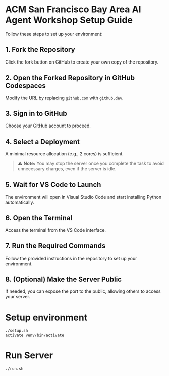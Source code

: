 # ACM San Francisco Bay Area AI Agent Workshop Setup Guide  

Follow these steps to set up your environment:  

## 1. Fork the Repository  
Click the fork button on GitHub to create your own copy of the repository.  

## 2. Open the Forked Repository in GitHub Codespaces  
Modify the URL by replacing `github.com` with `github.dev`.  

## 3. Sign in to GitHub  
Choose your GitHub account to proceed.  

## 4. Select a Deployment  
A minimal resource allocation (e.g., 2 cores) is sufficient.  

> ⚠️ **Note:** You may stop the server once you complete the task to avoid unnecessary charges, even if the server is idle.  

## 5. Wait for VS Code to Launch  
The environment will open in Visual Studio Code and start installing Python automatically.  

## 6. Open the Terminal  
Access the terminal from the VS Code interface.  

## 7. Run the Required Commands  
Follow the provided instructions in the repository to set up your environment.  

## 8. (Optional) Make the Server Public  
If needed, you can expose the port to the public, allowing others to access your server.  


# Setup environment
```bash
./setup.sh
activate venv/bin/activate
```

# Run Server
```bash
./run.sh
```
